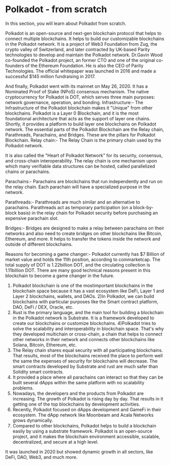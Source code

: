# Polkadot - from scratch

In this section, you will learn about Polkadot from scratch.

Polkadot is an open-source and next-gen blockchain protocol that helps to  connect multiple blockchains. It helps to build our customizable blockchains in  the Polkadot network. It is a project of Web3 Foundation from Zug, the crypto valley of Switzerland,  and later contracted by UK-based Parity technologies to develop and maintain  the Polkadot network. Dr.Gavin Wood co-founded the Polkadot project, an former CTO and one of the original co-founders of the Ethereum Foundation. He is also the CEO of Parity  Technologies. The official whitepaper was launched in 2016 and made a successful $145  million fundraising in 2017. 

And finally, Polkadot went with its mainnet on  May 26, 2020. It has a Nominated Proof of Stake (NPoS) consensus  mechanism. The native cryptocurrency for Polkadot is DOT, which serves three main  purposes: network governance, operation, and bonding. Infrastructure:- The Infrastructure of the Polkadot blockchain makes it "Unique" from other  blockchains. Polkadot is a Layer 0 Blockchain, and it is the most foundational  architecture that acts as the support of layer one chains. Shortly, it provides a  platform to build layer one blockchains on Polkadot network. The essential parts of the Polkadot Blockchain are the Relay chain,  Parathreads, Parachains, and Bridges. These are the pillars for Polkadot  Blockchain. Relay chain:- The Relay Chain is the primary chain used by the Polkadot  network. 

It is also called the "Heart of Polkadot Network" for its security,  consensus, and cross-chain interoperability. The relay chain is one mechanism  upon which many verifiable data structures can be hosted, called parallelized  chains or parachains. 

Parachains:- Parachains are blockchains that run independently and run on  the relay chain. Each parachain will have a specialized purpose in the network. 

Parathreads:- Parathreads are much similar and an alternative to parachains.  Parathreads act as temporary participation (on a block-by-block basis) in the  relay chain for Polkadot security before purchasing an expensive parachain  slot.

Bridges:- Bridges are designed to make a relay between parachains on their  networks and also need to create bridges on other blockchains like Bitcoin,  Ethereum, and more. It helps to transfer the tokens inside the network and  outside of different blockchains. 

Reasons for becoming a game changer:- Polkadot currently has $7 Billion of market value and holds the 11th position, according to coinmarketcap. The total supply of DOT is 1.22billion DOT, and  the circulating collection is 1.11billion DOT. There are many good technical reasons present in this blockchain to become a  game changer in the future. 

1) Polkadot blockchain is one of the mostimportant blockchains in the  blockchain space because it has a vast ecosystem like DeFi, Layer 1 and Layer 2  blockchains, wallets, and DAOs. 
2)In Polkadot, we can build blockchains with particular purposes like the Smart  contract platform, DAO, DeFi / DEX, Oracle, etc. 
3) Rust is the primary language, and the main tool for building a blockchain in  the Polkadot network is Substrate. It is a framework developed to create our  blockchains or customize blockchains. 
4)Polkadot tries to solve the scalability and interoperability in blockchain space.  That's why they developed multichain or cross-chain, a chain that helps to  connect other networks in their network and connects other blockchains like  Solana, Bitcoin, Ethereum, etc. 
5) The Relay chain shares equal security with all participating blockchains. That  results, most of the blockchains received the place to perform well the same the  expenses of security for blockchains will decrease. The smart contracts  developed by Substrate and rust are much safer than Solidity smart contracts. 
6) It provided a place where all parachains can interact so that they can be built  several dApps within the same platform with no scalability problems. 
7) Nowadays, the developers and the products from Polkadot are increasing.  The growth of Polkadot is rising day by day. That results in it getting one of the  top blockchains by development activities. 
8) Recently, Polkadot focused on dApps development and GameFi in their  ecosystem. The dApp network like Moonbeam and Acala Networks grows  dynamically. 
9) Compared to other blockchains, Polkadot helps to build a blockchain easily  by using a substrate framework. Polkadot is an open-source project, and it makes the blockchain environment  accessible, scalable, decentralized, and secure at a high level. 

It was launched in  2020 but showed dynamic growth in all sectors, like DeFi, DAO, Web3, and  much more.
